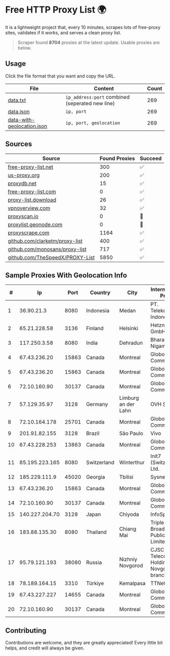 
# Free HTTP Proxy List 🌍

It is a lightweight project that, every 10 minutes, scrapes lots of free-proxy sites, validates if it works, and serves a clean proxy list.


> Scraper found **8704** proxies at the latest update. Usable proxies are below.

## Usage

Click the file format that you want and copy the URL.


|File|Content|Count|
|----|-------|-----|
|[data.txt](https://raw.githubusercontent.com/themiralay/Proxy-List-World/master/data.txt)|`ip_address:port` combined (seperated new line)|269|
|[data.json](https://raw.githubusercontent.com/themiralay/Proxy-List-World/master/data.json)|`ip, port`|269|
|[data-with-geolocation.json](https://raw.githubusercontent.com/themiralay/Proxy-List-World/master/data-with-geolocation.json)|`ip, port, geolocation`|269|

## Sources

|Source|Found Proxies|Succeed|
|------|-------------|-------|
|[free-proxy-list.net](https://free-proxy-list.net)|300|✅|
|[us-proxy.org](https://www.us-proxy.org)|200|✅|
|[proxydb.net](http://proxydb.net)|15|✅|
|[free-proxy-list.com](https://free-proxy-list.com/?page=&port=&type%5B%5D=http&type%5B%5D=https&up_time=0&search=Search)|0|✅|
|[proxy-list.download](https://www.proxy-list.download/HTTP)|26|✅|
|[vpnoverview.com](https://vpnoverview.com/privacy/anonymous-browsing/free-proxy-servers)|32|✅|
|[proxyscan.io](https://www.proxyscan.io)|0|🚫|
|[proxylist.geonode.com](https://proxylist.geonode.com/api/proxy-list?limit=300&page=1&sort_by=lastChecked&sort_type=desc&protocols=http,https)|0|🚫|
|[proxyscrape.com](https://api.proxyscrape.com/v2/?request=displayproxies&protocol=http&timeout=10000&country=all&ssl=all&anonymity=all)|1164|✅|
|[github.com/clarketm/proxy-list](https://raw.githubusercontent.com/clarketm/proxy-list/master/proxy-list-raw.txt)|400|✅|
|[github.com/monosans/proxy-list](https://raw.githubusercontent.com/monosans/proxy-list/main/proxies/http.txt)|717|✅|
|[github.com/TheSpeedX/PROXY-List](https://raw.githubusercontent.com/TheSpeedX/PROXY-List/master/http.txt)|5850|✅|


## Sample Proxies With Geolocation Info

|#|Ip|Port|Country|City|Internet Service Provider|
|-|--|----|-------|----|-------------------------|
|1|36.90.21.3|8080|Indonesia|Medan|PT. Telekomunikasi Indonesia|
|2|65.21.228.58|3136|Finland|Helsinki|Hetzner Online GmbH|
|3|117.250.3.58|8080|India|Dehradun|Bharat Sanchar Nigam Ltd|
|4|67.43.236.20|15863|Canada|Montreal|GloboTech Communications|
|5|67.43.236.20|15863|Canada|Montreal|GloboTech Communications|
|6|72.10.160.90|30137|Canada|Montreal|GloboTech Communications|
|7|57.129.35.97|3128|Germany|Limburg an der Lahn|OVH SAS|
|8|72.10.164.178|25701|Canada|Montreal|GloboTech Communications|
|9|201.91.82.155|3128|Brazil|São Paulo|Vivo|
|10|67.43.228.253|13863|Canada|Montreal|GloboTech Communications|
|11|85.195.223.165|8080|Switzerland|Winterthur|Init7 (Switzerland) Ltd.|
|12|185.229.111.9|45020|Georgia|Tbilisi|Sysnet LLC|
|13|67.43.236.20|15863|Canada|Montreal|GloboTech Communications|
|14|72.10.160.90|30137|Canada|Montreal|GloboTech Communications|
|15|140.227.204.70|3128|Japan|Chiyoda|InfoSphere|
|16|183.88.135.30|8080|Thailand|Chiang Mai|Triple T Broadband Public Company Limited|
|17|95.79.121.193|38080|Russia|Nizhniy Novgorod|CJSC "ER-Telecom Holding" Nizhny Novgorod branch|
|18|78.189.164.15|3310|Türkiye|Kemalpasa|TTNet A.S.|
|19|67.43.227.227|14655|Canada|Montreal|GloboTech Communications|
|20|72.10.160.90|30137|Canada|Montreal|GloboTech Communications|



## Contributing

Contributions are welcome, and they are greatly appreciated! Every
little bit helps, and credit will always be given.

